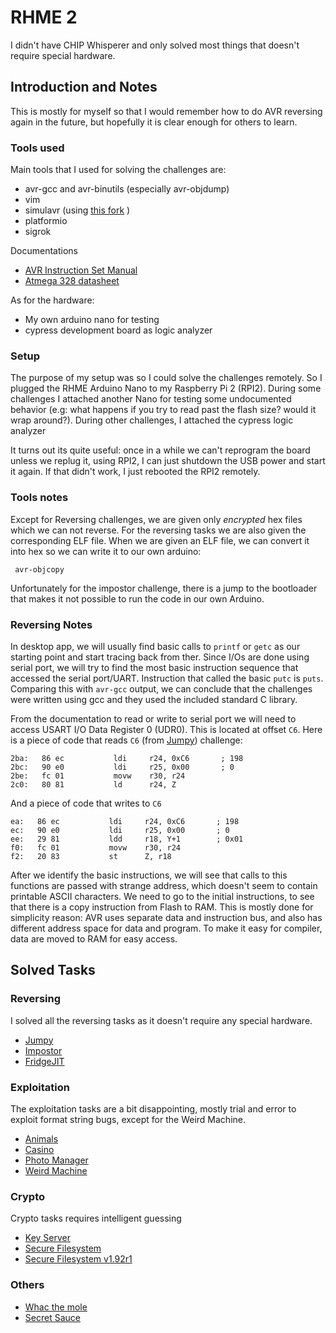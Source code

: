 # RHME 2

I didn't have CHIP Whisperer and only solved most things that doesn't require special hardware. 

## Introduction and Notes

This is mostly for myself so that I would remember how to do AVR reversing again in the future, but hopefully it is clear enough for others to learn.

### Tools used

Main tools that I used for solving the challenges are:

* avr-gcc and avr-binutils (especially avr-objdump)
* vim
* simulavr (using [this fork](https://github.com/Traumflug/simulavr) )
* platformio
* sigrok

Documentations 

* [AVR Instruction Set Manual](http://www.atmel.com/images/Atmel-0856-AVR-Instruction-Set-Manual.pdf)
* [Atmega 328 datasheet](http://www.atmel.com/Images/Atmel-42735-8-bit-AVR-Microcontroller-ATmega328-328P_Datasheet.pdf)

As for the hardware:

* My own arduino nano for testing
* cypress development board as logic analyzer

### Setup

The purpose of my setup was so I could solve the challenges remotely. So I plugged the RHME Arduino Nano to my Raspberry Pi 2 (RPI2). During some challenges I attached another Nano for testing some undocumented behavior (e.g: what happens if you try to read past the flash size? would it wrap around?). During other challenges, I attached the cypress logic analyzer

It turns out its quite useful: once in a while we can't reprogram the board unless we replug it, using  RPI2, I can just shutdown the USB power and start it again. If that didn't work, I just rebooted the RPI2 remotely.

### Tools notes

Except for Reversing challenges, we are given only *encrypted* hex files which we can not reverse. For the reversing tasks we are also given the corresponding ELF file. When we are given an ELF file, we can convert it into hex so we can write it to our own arduino:

     avr-objcopy

Unfortunately for the impostor challenge, there is a jump to the bootloader that makes it not possible to run the code in our own Arduino.

### Reversing Notes

In desktop app, we will usually find basic calls to `printf` or `getc` as our starting point and start tracing back from ther. Since I/Os are done using serial port, we will try to find the most basic instruction sequence that accessed the serial port/UART. Instruction that called the basic `putc` is `puts`. Comparing this with `avr-gcc` output, we can conclude that the challenges were written using gcc and they used the included standard C library. 

From the documentation to read or write to serial port we will need to access USART I/O Data Register 0 (UDR0). This is located at offset `C6`. Here is a piece of code that reads `C6` (from [Jumpy](jumpy)) challenge:

    2ba:   86 ec           ldi     r24, 0xC6       ; 198
    2bc:   90 e0           ldi     r25, 0x00       ; 0
    2be:   fc 01           movw    r30, r24
    2c0:   80 81           ld      r24, Z

And a piece of code that writes to `C6`

    ea:   86 ec           ldi     r24, 0xC6       ; 198
    ec:   90 e0           ldi     r25, 0x00       ; 0
    ee:   29 81           ldd     r18, Y+1        ; 0x01
    f0:   fc 01           movw    r30, r24
    f2:   20 83           st      Z, r18

After we identify the basic instructions, we will see that calls to this functions are passed with strange address, which doesn't seem to contain printable ASCII characters. We need to go to the initial instructions, to see that there is a copy instruction from Flash to RAM. This is mostly done for simplicity reason: AVR uses separate data and instruction bus, and also has different address space for data and program. To make it easy for compiler, data are moved to RAM for easy access.


## Solved Tasks

### Reversing

I solved all the reversing tasks as it doesn't require any special hardware. 

* [Jumpy](jumpy)
* [Impostor](impostor)
* [FridgeJIT](fridge-jit)

### Exploitation

The exploitation tasks are a bit disappointing, mostly trial and error to exploit format string bugs, except for the Weird Machine.

* [Animals](animals)
* [Casino](casino)
* [Photo Manager](photo-manager)
* [Weird Machine](weird-machine)

### Crypto

Crypto tasks requires intelligent guessing

* [Key Server](key-server)
* [Secure Filesystem](secure-filesystem)
* [Secure Filesystem v1.92r1](secure-filesystem-v1.92r1)

### Others

* [Whac the mole](whack-the-mole)
* [Secret Sauce](secret-sauce)

